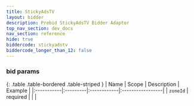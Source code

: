 ```yaml
---
title: StickyAdsTV
layout: bidder
description: Prebid StickyAdsTV Bidder Adaptor
top_nav_section: dev_docs
nav_section: reference
hide: true
biddercode: stickyadstv
biddercode_longer_than_12: false
---
```


### bid params

{: .table .table-bordered .table-striped }
| Name | Scope | Description | Example |
|:-----------|:---------|:------------|:-----------------|
| `zoneId` | required | | |
